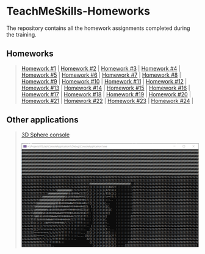 # TeachMeSkills-Homeworks
The repository contains all the homework assignments completed during the training.

## Homeworks
> [Homework #1](https://github.com/shlom41k/TeachMeSkills-Homeworks/tree/main/src/homework_01) |
> [Homework #2](https://github.com/shlom41k/TeachMeSkills-Homeworks/tree/main/src/homework_02) |
> [Homework #3](https://github.com/shlom41k/TeachMeSkills-Homeworks/tree/main/src/homework_03) |
> [Homework #4](https://github.com/shlom41k/TeachMeSkills-Homeworks/tree/main/src/homework_04) |
> [Homework #5](https://github.com/shlom41k/TeachMeSkills-Homeworks/tree/main/src/homework_05) |
> [Homework #6](https://github.com/shlom41k/TeachMeSkills-Homeworks/tree/main/src/homework_06) |
> [Homework #7](https://github.com/shlom41k/TeachMeSkills-Homeworks/tree/main/src/homework_07) |
> [Homework #8](https://github.com/shlom41k/TeachMeSkills-Homeworks/tree/main/src/homework_08) |
> [Homework #9](https://github.com/shlom41k/TeachMeSkills-Homeworks/tree/main/src/homework_09) |
> [Homework #10](https://github.com/shlom41k/TeachMeSkills-Homeworks/tree/main/src/homework_10) |
> [Homework #11](https://github.com/shlom41k/TeachMeSkills-Homeworks/tree/main/src/homework_11) |
> [Homework #12](https://github.com/shlom41k/TeachMeSkills-Homeworks/tree/main/src/homework_12) |
> [Homework #13](https://github.com/shlom41k/TeachMeSkills-Homeworks/tree/main/src/homework_13) |
> [Homework #14](https://github.com/shlom41k/TeachMeSkills-Homeworks/tree/main/src/homework_14) |
> [Homework #15](https://github.com/shlom41k/TeachMeSkills-Homeworks/tree/main/src/homework_15) |
> [Homework #16](https://github.com/shlom41k/TeachMeSkills-Homeworks/tree/main/src/homework_16) |
> [Homework #17](https://github.com/shlom41k/TeachMeSkills-Homeworks/tree/main/src/homework_17) |
> [Homework #18](https://github.com/shlom41k/TeachMeSkills-Homeworks/tree/main/src/homework_18) |
> [Homework #19](https://github.com/shlom41k/TeachMeSkills-Homeworks/tree/main/src/homework_19) |
> [Homework #20](https://github.com/shlom41k/TeachMeSkills-Homeworks/tree/main/src/homework_20) |
> [Homework #21](https://github.com/shlom41k/TeachMeSkills-Homeworks/tree/main/src/homework_21) |
> [Homework #22](https://github.com/shlom41k/TeachMeSkills-Homeworks/tree/main/src/homework_22) |
> [Homework #23](https://github.com/shlom41k/TeachMeSkills-Homeworks/tree/main/src/homework_23) |
> [Homework #24](https://github.com/shlom41k/TeachMeSkills-Homeworks/tree/main/src/homework_24) |

## Other applications
> [3D Sphere console](https://github.com/shlom41k/TeachMeSkills-Homeworks/tree/main/src/others/3d_sphere)
> 
> ![This is an image](https://github.com/shlom41k/TeachMeSkills-Homeworks/blob/main/src/others/3d_sphere/pictures/sphere.PNG)
